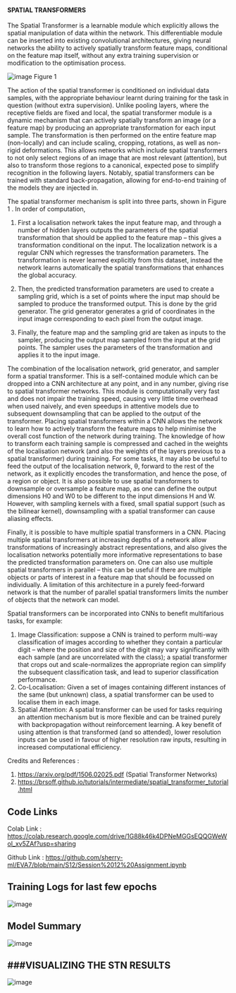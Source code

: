 #### SPATIAL TRANSFORMERS

The Spatial Transformer is a learnable module which explicitly allows the spatial manipulation of data within the network. This differentiable module can be inserted into existing convolutional architectures, giving neural networks the ability to actively spatially transform feature maps, conditional on the feature map itself, without any extra training supervision or modification to the optimisation process.

![image](https://user-images.githubusercontent.com/67177106/147401679-62b0bf2b-80b9-4297-aee5-b039b9082109.png)
Figure 1

The action of the spatial transformer is conditioned on individual data samples, with the appropriate behaviour learnt during training for the task in question (without extra supervision). Unlike pooling layers, where the receptive fields are fixed and local, the spatial transformer module is a dynamic mechanism that can actively spatially transform an image (or a feature map) by producing an appropriate transformation for each input sample. The transformation is then performed on the entire feature map (non-locally) and
can include scaling, cropping, rotations, as well as non-rigid deformations. This allows networks which include spatial transformers to not only select regions of an image that are most relevant (attention), but also to transform those regions to a canonical, expected pose to simplify recognition in the following layers. Notably, spatial transformers can be trained with standard back-propagation, allowing for end-to-end training of the models they are injected in.

The spatial transformer mechanism is split into three parts, shown in Figure 1 . In order of computation, 

1) First a localisation network takes the input feature map, and through a number of hidden layers outputs the parameters of the spatial transformation that should be applied to the feature map – this gives a transformation conditional on the input. The localization network is a regular CNN which regresses the transformation parameters. The transformation is never learned explicitly from this dataset, instead the network learns automatically the spatial transformations that enhances the global accuracy.

2) Then, the predicted transformation parameters are used to create a sampling grid, which is a set of points where the input map should be sampled to produce the transformed output. This is done by the grid generator. The grid generator generates a grid of coordinates in the input image corresponding to each pixel from the output image.

3) Finally, the feature map and the sampling grid are taken as inputs to the sampler, producing the output map sampled from the input at the grid points. The sampler uses the parameters of the transformation and applies it to the input image.

The combination of the localisation network, grid generator, and sampler form a spatial transformer. This is a self-contained module which can be dropped into a CNN architecture at any point, and in any number, giving rise to spatial transformer networks. This module is computationally very fast and does not impair the training speed, causing very little time overhead when used naively, and even speedups in attentive models due to subsequent downsampling that can be applied to the output of the transformer. Placing spatial transformers within a CNN allows the network to learn how to actively transform the feature maps to help minimise the overall cost function of the network during training. The knowledge of how to transform each training sample is compressed and cached in the weights of the localisation network (and also the weights of the layers previous to a spatial transformer) during training. For some tasks, it may also be useful to feed the output of the localisation network, θ, forward to the rest of the network, as it explicitly encodes the transformation, and hence the pose, of a region or object. It is also possible to use spatial transformers to downsample or oversample a feature map, as one can define the output dimensions H0 and W0 to be different to the input dimensions H and W. However, with sampling kernels with a fixed, small spatial support (such as the bilinear kernel), downsampling with a spatial transformer can cause aliasing effects.

Finally, it is possible to have multiple spatial transformers in a CNN. Placing multiple spatial transformers at increasing depths of a network allow transformations of increasingly abstract representations, and also gives the localisation networks potentially more informative representations to base the predicted transformation parameters on. One can also use multiple spatial transformers in parallel – this can be useful if there are multiple objects or parts of interest in a feature map that should be
focussed on individually. A limitation of this architecture in a purely feed-forward network is that the number of parallel spatial transformers limits the number of objects that the network can model.

Spatial transformers can be incorporated into CNNs to benefit multifarious tasks, for example:
1) Image Classification: suppose a CNN is trained to perform multi-way classification of images according to whether they contain a particular digit – where the position and size of the digit may vary significantly with each sample (and are uncorrelated with the class); a spatial transformer that crops out and scale-normalizes the appropriate region can simplify the subsequent classification task, and lead to superior classification performance.
2) Co-Localisation: Given a set of images containing different instances of the same (but unknown) class, a spatial transformer can be used to localise them in each image.
3) Spatial Attention: A spatial transformer can be used for tasks requiring an attention mechanism but is more flexible and can be trained purely with backpropagation without reinforcement learning. A key benefit of using attention is that transformed (and so attended), lower resolution inputs can be used in favour of higher resolution raw inputs, resulting in increased computational efficiency.

Credits and References : 
1) https://arxiv.org/pdf/1506.02025.pdf (Spatial Transformer Networks)
2) https://brsoff.github.io/tutorials/intermediate/spatial_transformer_tutorial.html


Code Links 
--------------------------------------

Colab Link : https://colab.research.google.com/drive/1G88k46k4DPNeMGGsEQQGWeWol_xv5ZAf?usp=sharing

Github Link : https://github.com/sherry-ml/EVA7/blob/main/S12/Session%2012%20Assignment.ipynb

Training Logs for last few epochs
---------------------------------------
![image](https://user-images.githubusercontent.com/67177106/147410634-1cdf4b0b-dca3-4cc6-9eed-f6708c32c292.png)


Model Summary 
-------------------------------------
![image](https://user-images.githubusercontent.com/67177106/147410518-bd4a6fcf-084a-4056-bb50-5e1fe1b6d9cc.png)

###VISUALIZING THE STN RESULTS
----------------------------------------------

![image](https://user-images.githubusercontent.com/67177106/147410567-c8bea9f5-1c46-4fbe-9a0a-cddf6c1ae0db.png)

